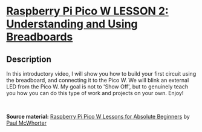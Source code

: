 # [Raspberry Pi Pico W LESSON 2: Understanding and Using Breadboards](https://www.youtube.com/watch?v=eGdrtikKc5U&list=PLGs0VKk2DiYz8js1SJog21cDhkBqyAhC5&index=2)

## Description
In this introductory video, I will show you how to build your first circuit using the breadboard, and connecting it to the Pico W. We will blink an external LED from the Pico W. My goal is not to 'Show Off', but to genuinely teach you how you can do this type of work and projects on your own. Enjoy!

<br>

**Source material:** [Raspberry Pi Pico W Lessons for Absolute Beginners](https://www.youtube.com/playlist?list=PLGs0VKk2DiYz8js1SJog21cDhkBqyAhC5) by
[Paul McWhorter](https://www.youtube.com/c/mcwhorpj/playlists)